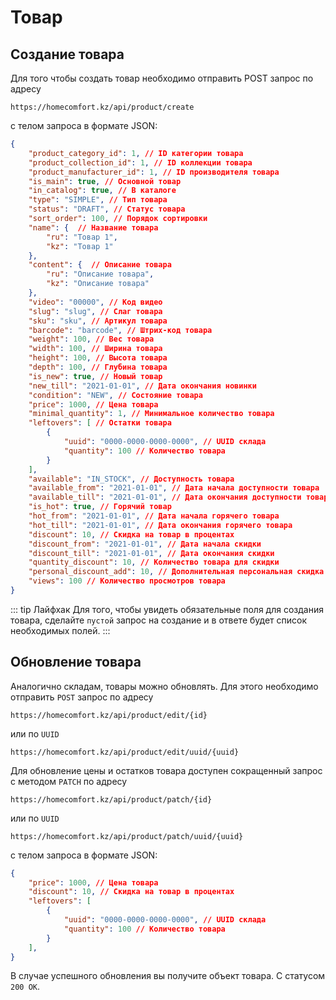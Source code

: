 # Товар

## Создание товара
Для того чтобы создать товар необходимо отправить POST запрос по адресу
```
https://homecomfort.kz/api/product/create
```
с телом запроса в формате JSON:
``` json
{
    "product_category_id": 1, // ID категории товара
    "product_collection_id": 1, // ID коллекции товара
    "product_manufacturer_id": 1, // ID производителя товара
    "is_main": true, // Основной товар
    "in_catalog": true, // В каталоге
    "type": "SIMPLE", // Тип товара
    "status": "DRAFT", // Статус товара
    "sort_order": 100, // Порядок сортировки
    "name": {  // Название товара
        "ru": "Товар 1",
        "kz": "Товар 1"
    },
    "content": {  // Описание товара
        "ru": "Описание товара",
        "kz": "Описание товара"
    },
    "video": "00000", // Код видео
    "slug": "slug", // Слаг товара
    "sku": "sku", // Артикул товара
    "barcode": "barcode", // Штрих-код товара
    "weight": 100, // Вес товара
    "width": 100, // Ширина товара
    "height": 100, // Высота товара
    "depth": 100, // Глубина товара
    "is_new": true, // Новый товар
    "new_till": "2021-01-01", // Дата окончания новинки
    "condition": "NEW", // Состояние товара
    "price": 1000, // Цена товара
    "minimal_quantity": 1, // Минимальное количество товара
    "leftovers": [ // Остатки товара
        {
            "uuid": "0000-0000-0000-0000", // UUID склада
            "quantity": 100 // Количество товара
        }
    ],
    "available": "IN_STOCK", // Доступность товара
    "available_from": "2021-01-01", // Дата начала доступности товара
    "available_till": "2021-01-01", // Дата окончания доступности товара
    "is_hot": true, // Горячий товар
    "hot_from": "2021-01-01", // Дата начала горячего товара
    "hot_till": "2021-01-01", // Дата окончания горячего товара
    "discount": 10, // Скидка на товар в процентах
    "discount_from": "2021-01-01", // Дата начала скидки
    "discount_till": "2021-01-01", // Дата окончания скидки
    "quantity_discount": 10, // Количество товара для скидки
    "personal_discount_add": 10, // Дополнительная персональная скидка
    "views": 100 // Количество просмотров товара
}
```
::: tip Лайфхак
Для того, чтобы увидеть обязательные поля для создания товара, сделайте `пустой` запрос на создание и в ответе будет список необходимых полей.
:::

## Обновление товара
Аналогично складам, товары можно обновлять. Для этого необходимо отправить `POST` запрос по адресу
```
https://homecomfort.kz/api/product/edit/{id}
```
или по `UUID`
```
https://homecomfort.kz/api/product/edit/uuid/{uuid}
```

Для обновление цены и остатков товара доступен сокращенный запрос с методом `PATCH` по адресу
```
https://homecomfort.kz/api/product/patch/{id}
```
или по `UUID`
```
https://homecomfort.kz/api/product/patch/uuid/{uuid}
```
с телом запроса в формате JSON:
``` json
{
    "price": 1000, // Цена товара
    "discount": 10, // Скидка на товар в процентах
    "leftovers": [
        {
            "uuid": "0000-0000-0000-0000", // UUID склада
            "quantity": 100 // Количество товара
        }
    ],
}
```
В случае успешного обновления вы получите объект товара. С статусом `200 OK`.
